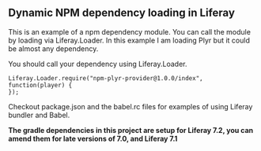 ## Dynamic NPM dependency loading in Liferay

This is an example of a npm dependency module. You can call the module by loading via Liferay.Loader. In this example I am loading Plyr but it could be almost any dependency.

You should call your dependency using Liferay.Loader. 

```
Liferay.Loader.require("npm-plyr-provider@1.0.0/index", function(player) {
});

```
Checkout package.json and the babel.rc files for examples of using Liferay bundler and Babel.

**The gradle dependencies in this project are setup for Liferay 7.2, you can amend them for late versions of 7.0, and Liferay 7.1**

